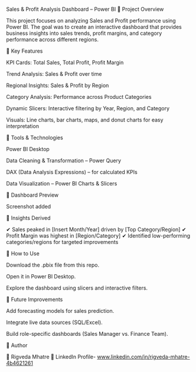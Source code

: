  Sales & Profit Analysis Dashboard – Power BI
🚀 Project Overview

This project focuses on analyzing Sales and Profit performance using Power BI.
The goal was to create an interactive dashboard that provides business insights into sales trends, profit margins, and category performance across different regions.

🔹 Key Features

 KPI Cards: Total Sales, Total Profit, Profit Margin

 Trend Analysis: Sales & Profit over time

 Regional Insights: Sales & Profit by Region
 
 Category Analysis: Performance across Product Categories

 Dynamic Slicers: Interactive filtering by Year, Region, and Category

 Visuals: Line charts, bar charts, maps, and donut charts for easy interpretation

🔹 Tools & Technologies

Power BI Desktop

Data Cleaning & Transformation – Power Query

DAX (Data Analysis Expressions) – for calculated KPIs

Data Visualization – Power BI Charts & Slicers

🔹 Dashboard Preview

Screenshot added

🔹 Insights Derived

✔ Sales peaked in [Insert Month/Year] driven by [Top Category/Region]
✔ Profit Margin was highest in [Region/Category]
✔ Identified low-performing categories/regions for targeted improvements

🔹 How to Use

Download the .pbix file from this repo.

Open it in Power BI Desktop.

Explore the dashboard using slicers and interactive filters.

🔹 Future Improvements

Add forecasting models for sales prediction.

Integrate live data sources (SQL/Excel).

Build role-specific dashboards (Sales Manager vs. Finance Team).

📌 Author

👤 Rigveda Mhatre
🔗 LinkedIn Profile- www.linkedin.com/in/rigveda-mhatre-4b4621261
